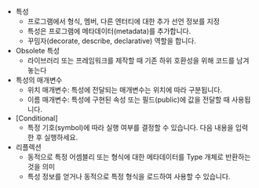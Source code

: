 - 특성
	- 프로그램에서 형식, 멤버, 다른 엔터티에 대한 추가 선언 정보를 지정
	- 특성은 프로그램에 메타데이터(metadata)를 추가합니다.
	- 꾸밈자(decorate, describe, declarative) 역할을 합니다.
- Obsolete 특성
	- 라이브러리 또는 프레임워크를 제작할 때 기존 하위 호환성을 위해 코드를 남겨 놓는다
- 특성의 매개변수
	- 위치 매개변수: 특성에 전달되는 매개변수는 위치에 따라 구분됩니다.
	- 이름 매개변수: 특성에 구현된 속성 또는 필드(public)에 값을 전달할 때 사용됩니다.
- [Conditional]
	- 특정 기호(symbol)에 따라 실행 여부를 결정할 수 있습니다. 다음 내용을 입력한 후 실행하세요.
- 리플렉션
	- 동적으로 특정 어셈블리 또는 형식에 대한 메타데이터를 Type 개체로 반환하는 것을 의미
	- 특성 정보를 얻거나 동적으로 특정 형식을 로드하여 사용할 수 있습니다.

